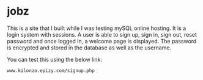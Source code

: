 # jobz
This is a site that I built while I was testing mySQL online hosting.
It is a login system with sessions. 
A user is able to sign up, sign in, sign out, reset password and once logged in, a welcome page is displayed.
The password is encrypted and stored in the database as well as the username.

You can test this using the below link:

    www.kilonzo.epizy.com/signup.php
